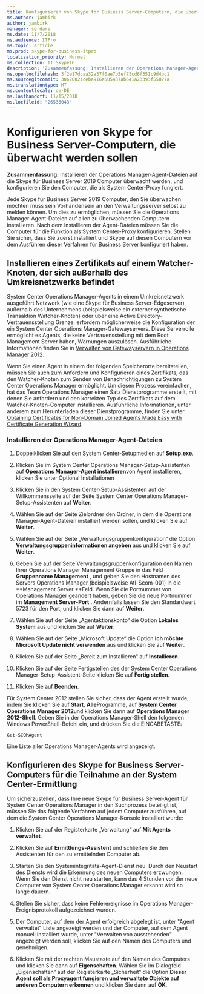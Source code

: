 ```yaml
---
title: Konfigurieren von Skype for Business Server-Computern, die überwacht werden sollen
ms.author: jambirk
author: jambirk
manager: serdars
ms.date: 11/7/2018
ms.audience: ITPro
ms.topic: article
ms.prod: skype-for-business-itpro
localization_priority: Normal
ms.collection: IT_Skype16
description: 'Zusammenfassung: Installieren der Operations Manager-Agent-Dateien auf die Skype für Business Server 2019 Computer überwacht werden, und konfigurieren Sie den Computer, die als System Center-Proxy fungiert.'
ms.openlocfilehash: 3f2e17dcaa32a37f0ae7b5ef73cd6f351c9d4bc1
ms.sourcegitcommit: 30620021ceba916a505437ab641a23393f55827a
ms.translationtype: MT
ms.contentlocale: de-DE
ms.lasthandoff: 11/15/2018
ms.locfileid: "26536043"
---
```

# <a name="configure-the-skype-for-business-server-computers-that-will-be-monitored"></a>Konfigurieren von Skype for Business Server-Computern, die überwacht werden sollen

**Zusammenfassung:** Installieren der Operations Manager-Agent-Dateien auf die Skype für Business Server 2019 Computer überwacht werden, und konfigurieren Sie den Computer, die als System Center-Proxy fungiert.

Jede Skype für Business Server 2019 Computer, den Sie überwachen möchten muss sein Vorhandensein an den Verwaltungsserver selbst zu melden können. Um dies zu ermöglichen, müssen Sie die Operations Manager-Agent-Dateien auf allen zu überwachenden Computern installieren. Nach dem Installieren der Agent-Dateien müssen Sie die Computer für die Funktion als System Center-Proxy konfigurieren. Stellen Sie sicher, dass Sie zuerst installiert und Skype auf diesen Computern vor dem Ausführen dieser Verfahren für Business Server konfiguriert haben.

## <a name="installing-a-certificate-on-a-watcher-node-located-outside-the-perimeter-network"></a>Installieren eines Zertifikats auf einem Watcher-Knoten, der sich außerhalb des Umkreisnetzwerks befindet
<a name="watcher_node_outside"> </a>

System Center Operations Manager-Agents in einem Umkreisnetzwerk ausgeführt Netzwerk (wie eine Skype für Business Server-Edgeserver) außerhalb des Unternehmens (beispielsweise ein externer synthetische Transaktion Watcher-Knoten) oder über eine Active Directory-Vertrauensstellung Grenze, erfordern möglicherweise die Konfiguration der ein System Center Operations Manager-Gatewayservers. Diese Serverrolle ermöglicht es Agents, die keine Vertrauensstellung mit dem Root Management Server haben, Warnungen auszulösen. Ausführliche Informationen finden Sie in [Verwalten von Gatewayservern in Operations Manager 2012](https://technet.microsoft.com/en-us/library/hh212823.aspx).

Wenn Sie einen Agent in einem der folgenden Speicherorte bereitstellen, müssen Sie auch zum Anfordern und Konfigurieren eines Zertifikats, das den Watcher-Knoten zum Senden von Benachrichtigungen zu System Center Operations Manager ermöglicht. Um diesen Prozess vereinfachen, hat das Team Operations Manager einen Satz Dienstprogramme erstellt, mit denen Sie anfordern und den korrekten Typ des Zertifikats auf dem Watcher-Knoten-Computer installieren. Ausführliche Informationen, unter anderem zum Herunterladen dieser Dienstprogramme, finden Sie unter [Obtaining Certificates for Non-Domain Joined Agents Made Easy with Certificate Generation Wizard](https://go.microsoft.com/fwlink/p/?LinkID=267421&amp;amp;clcid=0x409).

### <a name="installing-the-operation-manager-agent-files"></a>Installieren der Operations Manager-Agent-Dateien

1. Doppelklicken Sie auf den System Center-Setupmedien auf **Setup.exe**.

2. Klicken Sie im System Center Operations Manager-Setup-Assistenten auf **Operations Manager-Agent installieren**von Agent installieren, klicken Sie unter Optional Installationen

3. Klicken Sie in den System Center-Setup-Assistenten auf der Willkommensseite auf der Seite System Center Operations Manager-Setup-Assistenten auf **Weiter**.

4. Wählen Sie auf der Seite Zielordner den Ordner, in dem die Operations Manager-Agent-Dateien installiert werden sollen, und klicken Sie auf **Weiter**.

5. Wählen Sie auf der Seite „Verwaltungsgruppenkonfiguration“ die Option **Verwaltungsgruppeninformationen angeben** aus und klicken Sie auf **Weiter**.

6. Geben Sie auf der Seite Verwaltungsgruppenkonfiguration den Namen Ihrer Operations Manager Management Gruppe in das Feld **Gruppenname Management** , und geben Sie den Hostnamen des Servers Operations Manager (beispielsweise Atl-Scom-001) in die **Management Server **Feld. Wenn Sie die Portnummer von Operations Manager geändert haben, geben Sie die neue Portnummer im **Management Server-Port** . Andernfalls lassen Sie den Standardwert 5723 für den Port, und klicken Sie dann auf **Weiter**.

7. Wählen Sie auf der Seite „Agentaktionskonto“ die Option **Lokales System** aus und klicken Sie auf **Weiter**.

8. Wählen Sie auf der Seite „Microsoft Update“ die Option **Ich möchte Microsoft Update nicht verwenden** aus und klicken Sie auf **Weiter**.

9. Klicken Sie auf der Seite „Bereit zum Installieren“ auf **Installieren**.

10. Klicken Sie auf der Seite Fertigstellen des der System Center Operations Manager-Setup-Assistent-Seite klicken Sie auf **Fertig stellen**.

11. Klicken Sie auf **Beenden**.

Für System Center 2012 stellen Sie sicher, dass der Agent erstellt wurde, indem Sie klicken Sie auf **Start**, **Alle**Programme, auf **System Center Operations Manager 2012**und klicken Sie dann auf **Operations Manager 2012-Shell**. Geben Sie in der Operations Manager-Shell den folgenden Windows PowerShell-Befehl ein, und drücken Sie die EINGABETASTE:
```
Get-SCOMAgent
```

Eine Liste aller Operations Manager-Agents wird angezeigt.
## <a name="configuring-the-skype-for-business-server-computer-to-participate-in-system-center-discovery"></a>Konfigurieren des Skype for Business Server-Computers für die Teilnahme an der System Center-Ermittlung
<a name="watcher_node_outside"> </a>

Um sicherzustellen, dass Ihre neue Skype für Business Server-Agent für System Center Operations Manager in den Suchprozess beteiligt ist, müssen Sie das folgende Verfahren auf jedem Computer ausführen, auf dem die System Center Operations Manager-Konsole installiert wurde:

1. Klicken Sie auf der Registerkarte „Verwaltung“ auf **Mit Agents verwaltet**.

2. Klicken Sie auf **Ermittlungs-Assistent** und schließen Sie den Assistenten für den zu ermittelnden Computer ab.

3. Starten Sie den Systemintegritäts-Agent-Dienst neu. Durch den Neustart des Diensts wird die Erkennung des neuen Computers erzwungen. Wenn Sie den Dienst nicht neu starten, kann das 4 Stunden vor der neue Computer von System Center Operations Manager erkannt wird so lange dauern.

4. Stellen Sie sicher, dass keine Fehlerereignisse im Operations Manager-Ereignisprotokoll aufgezeichnet wurden.

5. Der Computer, auf dem der Agent erfolgreich abgelegt ist, unter "Agent verwaltet" Liste angezeigt werden und der Computer, auf dem Agent manuell installiert wurde, unter "Verwalten von ausstehenden" angezeigt werden soll, klicken Sie auf den Namen des Computers und genehmigen.

6. Klicken Sie mit der rechten Maustaste auf den Namen des Computers und klicken Sie dann auf **Eigenschaften**. Wählen Sie im Dialogfeld „Eigenschaften“ auf der Registerkarte „Sicherheit“ die Option **Dieser Agent soll als Proxyagent fungieren und verwaltete Objekte auf anderen Computern erkennen** und klicken Sie dann auf **OK**.


